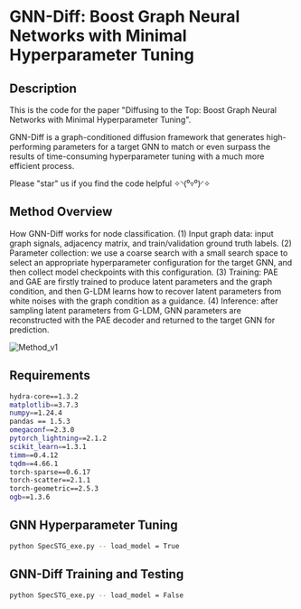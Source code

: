 # GNN-Diff: Boost Graph Neural Networks with Minimal Hyperparameter Tuning

## Description
This is the code for the paper "Diffusing to the Top: Boost Graph Neural Networks with Minimal Hyperparameter Tuning".

GNN-Diff is a graph-conditioned diffusion framework that generates high-performing parameters for a target GNN to match or even surpass the results of time-consuming hyperparameter tuning with a much more efficient process.

Please "star" us if you find the code helpful ✧◝(⁰▿⁰)◜✧

## Method Overview

How GNN-Diff works for node classification. (1) Input graph data: input graph signals, adjacency matrix, and train/validation ground truth labels. (2) Parameter collection: we use a coarse search with a small search space to select an appropriate hyperparameter configuration for the target GNN, and then collect model checkpoints with this configuration. (3) Training: PAE and GAE are firstly trained to produce latent parameters and the graph condition, and then G-LDM learns how to recover latent parameters from white noises with the graph condition as a guidance. (4) Inference: after sampling latent parameters from G-LDM, GNN parameters are reconstructed with the PAE decoder and returned to the target GNN for prediction.

![Method_v1](https://github.com/user-attachments/assets/b0b96f63-45e0-4977-9583-45ab979d2e35)

## Requirements
```bash 
hydra-core==1.3.2
matplotlib==3.7.3
numpy==1.24.4
pandas == 1.5.3
omegaconf==2.3.0
pytorch_lightning==2.1.2
scikit_learn==1.3.1
timm==0.4.12
tqdm==4.66.1
torch-sparse==0.6.17
torch-scatter==2.1.1
torch-geometric==2.5.3
ogb==1.3.6
```

## GNN Hyperparameter Tuning
```bash
python SpecSTG_exe.py -- load_model = True
```

## GNN-Diff Training and Testing
```bash
python SpecSTG_exe.py -- load_model = False
```


